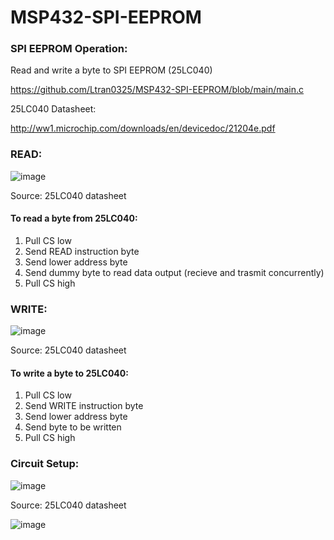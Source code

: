 # MSP432-SPI-EEPROM

### SPI EEPROM Operation:
Read and write a byte to SPI EEPROM (25LC040)

https://github.com/Ltran0325/MSP432-SPI-EEPROM/blob/main/main.c

25LC040 Datasheet:

http://ww1.microchip.com/downloads/en/devicedoc/21204e.pdf

### READ:

![image](https://user-images.githubusercontent.com/62213019/113335699-28cd4880-92da-11eb-974d-c92428ee64c9.png)

Source: 25LC040 datasheet

#### To read a byte from 25LC040:
1. Pull CS low
2. Send READ instruction byte
3. Send lower address byte
4. Send dummy byte to read data output (recieve and trasmit concurrently)
5. Pull CS high

### WRITE:

![image](https://user-images.githubusercontent.com/62213019/113335761-3e427280-92da-11eb-9d71-49c8a015225f.png)

Source: 25LC040 datasheet

#### To write a byte to 25LC040:
1. Pull CS low
2. Send WRITE instruction byte
3. Send lower address byte
4. Send byte to be written
5. Pull CS high

### Circuit Setup:
![image](https://user-images.githubusercontent.com/62213019/113356078-97200400-92f6-11eb-88fc-5f6e8cfd3292.png)

Source: 25LC040 datasheet

![image](https://user-images.githubusercontent.com/62213019/113356022-81aada00-92f6-11eb-8e76-0e11fa0d790d.png)





